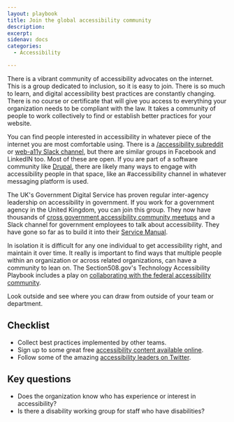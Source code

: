```yaml
---
layout: playbook
title: Join the global accessibility community
description: 
excerpt: 
sidenav: docs
categories:
  - Accessibility

---
```


There is a vibrant community of accessibility advocates on the internet. This is a group dedicated to inclusion, so it is easy to join. There is so much to learn, and digital accessibility best practices are constantly changing. There is no course or certificate that will give you access to everything your organization needs to be compliant with the law. It takes a community of people to work collectively to find or establish better practices for your website.

You can find people interested in accessibility in whatever piece of the internet you are most comfortable using. There is a [/accessibility subreddit](https://www.reddit.com/r/accessibility/) or [web-a11y Slack channel](https://www.tpgi.com/anybody-can-be-an-a11y-slacker/), but there are similar groups in Facebook and LinkedIN too. Most of these are open. If you are part of a software community like [Drupal](https://www.drupal.org/community/contributor-guide/reference-information/talk/tools/slack), there are likely many ways to engage with accessibility people in that space, like an #accessibility channel in whatever messaging platform is used.

The UK's Government Digital Service has proven regular inter-agency leadership on accessibility in government. If you work for a government agency in the United Kingdom, you can join this group. They now have thousands of [cross government accessibility community meetups](https://accessibility.blog.gov.uk/2021/01/21/november-cross-government-accessibility-community-meetup/) and a Slack channel for government employees to talk about accessibility. They have gone so far as to build it into their [Service Manual](https://www.gov.uk/service-manual/communities/accessibility-community).

In isolation it is difficult for any one individual to get accessibility right, and maintain it over time. It really is important to find ways that multiple people within an organization or across related organizations, can have a community to lean on. The Section508.gov's Technology Accessibility Playbook includes a play on [collaborating with the federal accessibility community](https://section508.gov/tools/playbooks/technology-accessibility-playbook-intro/play06).

Look outside and see where you can draw from outside of your team or department. 

## Checklist

* Collect best practices implemented by other teams.
* Sign up to some great free [accessibility content available online](https://accessibility.civicactions.com/guide/resources).
* Follow some of the amazing [accessibility leaders on Twitter](https://github.com/joe-watkins/top-people-to-follow-in-web-accessibility).

## Key questions

* Does the organization know who has experience or interest in accessibility?
* Is there a disability working group for staff who have disabilities?
